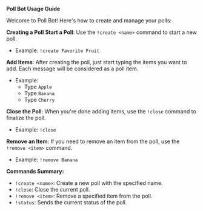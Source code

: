 **Poll Bot Usage Guide**

Welcome to Poll Bot! Here's how to create and manage your polls:

**Creating a Poll**
**Start a Poll**: Use the `!create <name>` command to start a new poll.
   - Example: `!create Favorite Fruit`

**Add Items**: After creating the poll, just start typing the items you want to add. Each message will be considered as a poll item.
   - Example: 
     - Type `Apple`
     - Type `Banana`
     - Type `Cherry`

**Close the Poll**: When you're done adding items, use the `!close` command to finalize the poll.
   - Example: `!close`

**Remove an Item**: If you need to remove an item from the poll, use the `!remove <item>` command.
   - Example: `!remove Banana`

**Commands Summary:**
- `!create <name>`: Create a new poll with the specified name.
- `!close`: Close the current poll.
- `!remove <item>`: Remove a specified item from the poll.
- `!status`: Sends the current status of the poll.
